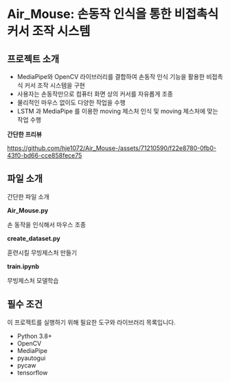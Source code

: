 # Air_Mouse: 손동작 인식을 통한 비접촉식 커서 조작 시스템

## 프로젝트 소개
- MediaPipe와 OpenCV 라이브러리를 결합하여 손동작 인식 기능을 활용한 비접촉식 커서 조작 시스템을 구현
- 사용자는 손동작만으로 컴퓨터 화면 상의 커서를 자유롭게 조종
- 물리적인 마우스 없이도 다양한 작업을 수행
- LSTM 과 MediaPipe 를 이용한 moving 제스처 인식 및 moving 제스처에 맞는 작업 수행


**간단한 프리뷰**

https://github.com/hje1072/Air_Mouse-/assets/71210590/f22e8780-0fb0-43f0-bd66-cce858fece75


## 파일 소개
간단한 파일 소개

**Air_Mouse.py**

손 동작을 인식해서 마우스 조종

**create_dataset.py**

훈련시킬 무빙제스처 만들기 

**train.ipynb**

무빙제스처 모델학습

## 필수 조건
이 프로젝트를 실행하기 위해 필요한 도구와 라이브러리 목록입니다.

- Python 3.8+
- OpenCV
- MediaPipe
- pyautogui
- pycaw
- tensorflow 
